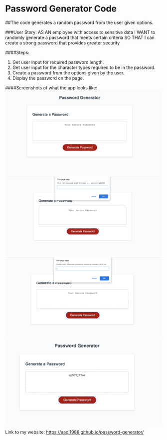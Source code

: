 # Password Generator Code

##The code generates a random password from the user given options.

###User Story: 
AS AN employee with access to sensitive data
I WANT to randomly generate a password that meets certain criteria
SO THAT I can create a strong password that provides greater security

####Steps:

1) Get user input for required password length.
2) Get user input for the character types required to be in the password.
3) Create a password from the options given by the user.
4) Display the password on the page.

####Screenshots of what the app looks like:
![Main page](assets/images/main_page.png)
![Select the password length](assets/images/select_pass_len.png)
![Select the character types to be included in the password](assets/images/char_option.png)
![Display the password](assets/images/final_pass.png)

Link to my website: https://aadi1988.github.io/password-generator/

